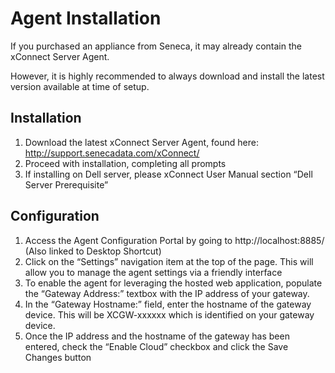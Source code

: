 # Agent Installation
If you purchased an appliance from Seneca, it may already contain the xConnect Server Agent.

However, it is highly recommended to always download and install the latest version available at time of setup.

## Installation
1. Download the latest xConnect Server Agent, found here:
http://support.senecadata.com/xConnect/
2. Proceed with installation, completing all prompts
3. If installing on Dell server, please 
xConnect User Manual section “Dell Server Prerequisite”


## Configuration
1. Access the Agent Configuration Portal by going to
http://localhost:8885/ (Also linked to Desktop Shortcut)
2. Click on the “Settings” navigation item at the top of the
page. This will allow you to manage the agent settings via
a friendly interface
3. To enable the agent for leveraging the hosted web
application, populate the “Gateway Address:” textbox with
the IP address of your gateway.
4. In the “Gateway Hostname:” field, enter the hostname of
the gateway device. This will be XCGW-xxxxxx which is
identified on your gateway device.
5. Once the IP address and the hostname of the gateway
has been entered, check the “Enable Cloud” checkbox
and click the Save Changes button